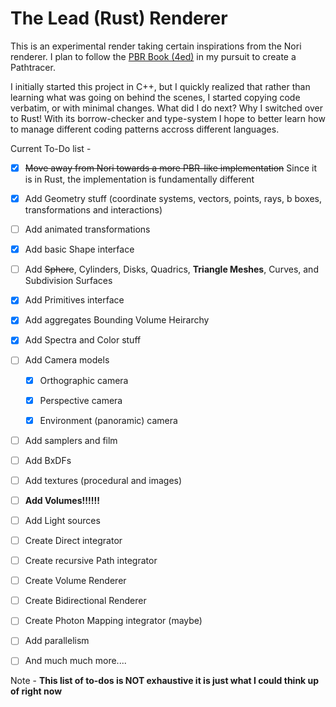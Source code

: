 # The Lead (Rust) Renderer

This is an experimental render taking certain inspirations from the Nori renderer. I plan to follow the [PBR Book (4ed)](https://pbr-book.org/) in my pursuit to create a Pathtracer.

I initially started this project in C++, but I quickly realized that rather than learning what was going on behind the scenes, I started copying code verbatim, or with minimal changes. What did I do next? Why I switched over to Rust! With its borrow-checker and type-system I hope to better learn how to manage different coding patterns accross different languages.

Current To-Do list -

- [x] ~~Move away from Nori towards a more PBR-like implementation~~ Since it is in Rust, the implementation is fundamentally different

- [x] Add Geometry stuff (coordinate systems, vectors, points, rays, b boxes, transformations and interactions)

- [ ] Add animated transformations

- [x] Add basic Shape interface

- [ ] Add ~~Sphere~~, Cylinders, Disks, Quadrics, **Triangle Meshes**, Curves, and Subdivision Surfaces

- [x] Add Primitives interface

- [x] Add aggregates Bounding Volume Heirarchy

- [x] Add Spectra and Color stuff

- [ ] Add Camera models

  - [x] Orthographic camera

  - [x] Perspective camera

  - [x] Environment (panoramic) camera

- [ ] Add samplers and film

- [ ] Add BxDFs

- [ ] Add textures (procedural and images)

- [ ] **Add Volumes!!!!!!**

- [ ] Add Light sources

- [ ] Create Direct integrator

- [ ] Create recursive Path integrator

- [ ] Create Volume Renderer

- [ ] Create Bidirectional Renderer

- [ ] Create Photon Mapping integrator (maybe)

- [ ] Add parallelism

- [ ] And much much more....

Note - **This list of to-dos is NOT exhaustive it is just what I could think up of right now**
